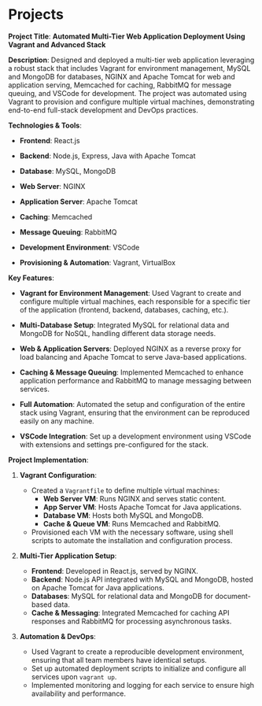 <h1>Projects</h1>

**Project Title**: **Automated Multi-Tier Web Application Deployment Using Vagrant and Advanced Stack**

**Description**:
Designed and deployed a multi-tier web application leveraging a robust stack that includes Vagrant for environment management, MySQL and MongoDB for databases, NGINX and Apache Tomcat for web and application serving, Memcached for caching, RabbitMQ for message queuing, and VSCode for development. The project was automated using Vagrant to provision and configure multiple virtual machines, demonstrating end-to-end full-stack development and DevOps practices.

**Technologies & Tools**:

- **Frontend**: React.js
  
- **Backend**: Node.js, Express, Java with Apache Tomcat
  
- **Database**: MySQL, MongoDB
  
- **Web Server**: NGINX
  
- **Application Server**: Apache Tomcat
  
- **Caching**: Memcached

- **Message Queuing**: RabbitMQ
  
- **Development Environment**: VSCode

- **Provisioning & Automation**: Vagrant, VirtualBox

  
**Key Features**:
- **Vagrant for Environment Management**: Used Vagrant to create and configure multiple virtual machines, each responsible for a specific tier of the application (frontend, backend, databases, caching, etc.).
  
- **Multi-Database Setup**: Integrated MySQL for relational data and MongoDB for NoSQL, handling different data storage needs.
  
- **Web & Application Servers**: Deployed NGINX as a reverse proxy for load balancing and Apache Tomcat to serve Java-based applications.
  
- **Caching & Message Queuing**: Implemented Memcached to enhance application performance and RabbitMQ to manage messaging between services.
  
- **Full Automation**: Automated the setup and configuration of the entire stack using Vagrant, ensuring that the environment can be reproduced easily on any machine.
  
- **VSCode Integration**: Set up a development environment using VSCode with extensions and settings pre-configured for the stack.

**Project Implementation**:

1. **Vagrant Configuration**:
   - Created a `Vagrantfile` to define multiple virtual machines:
     - **Web Server VM**: Runs NGINX and serves static content.
     - **App Server VM**: Hosts Apache Tomcat for Java applications.
     - **Database VM**: Hosts both MySQL and MongoDB.
     - **Cache & Queue VM**: Runs Memcached and RabbitMQ.
   - Provisioned each VM with the necessary software, using shell scripts to automate the installation and configuration process.

2. **Multi-Tier Application Setup**:
   - **Frontend**: Developed in React.js, served by NGINX.
   - **Backend**: Node.js API integrated with MySQL and MongoDB, hosted on Apache Tomcat for Java applications.
   - **Databases**: MySQL for relational data and MongoDB for document-based data.
   - **Cache & Messaging**: Integrated Memcached for caching API responses and RabbitMQ for processing asynchronous tasks.

3. **Automation & DevOps**:
   - Used Vagrant to create a reproducible development environment, ensuring that all team members have identical setups.
   - Set up automated deployment scripts to initialize and configure all services upon `vagrant up`.
   - Implemented monitoring and logging for each service to ensure high availability and performance.
